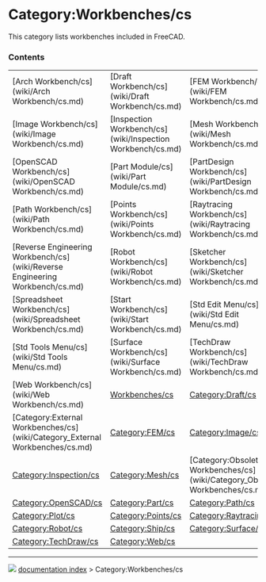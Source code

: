 # Category:Workbenches/cs
This category lists workbenches included in FreeCAD.

### Contents

|     |     |     |
| --- | --- | --- |
| [Arch Workbench/cs](wiki/Arch Workbench/cs.md) | [Draft Workbench/cs](wiki/Draft Workbench/cs.md) | [FEM Workbench/cs](wiki/FEM Workbench/cs.md) |
| [Image Workbench/cs](wiki/Image Workbench/cs.md) | [Inspection Workbench/cs](wiki/Inspection Workbench/cs.md) | [Mesh Workbench/cs](wiki/Mesh Workbench/cs.md) |
| [OpenSCAD Workbench/cs](wiki/OpenSCAD Workbench/cs.md) | [Part Module/cs](wiki/Part Module/cs.md) | [PartDesign Workbench/cs](wiki/PartDesign Workbench/cs.md) |
| [Path Workbench/cs](wiki/Path Workbench/cs.md) | [Points Workbench/cs](wiki/Points Workbench/cs.md) | [Raytracing Workbench/cs](wiki/Raytracing Workbench/cs.md) |
| [Reverse Engineering Workbench/cs](wiki/Reverse Engineering Workbench/cs.md) | [Robot Workbench/cs](wiki/Robot Workbench/cs.md) | [Sketcher Workbench/cs](wiki/Sketcher Workbench/cs.md) |
| [Spreadsheet Workbench/cs](wiki/Spreadsheet Workbench/cs.md) | [Start Workbench/cs](wiki/Start Workbench/cs.md) | [Std Edit Menu/cs](wiki/Std Edit Menu/cs.md) |
| [Std Tools Menu/cs](wiki/Std Tools Menu/cs.md) | [Surface Workbench/cs](wiki/Surface Workbench/cs.md) | [TechDraw Workbench/cs](wiki/TechDraw Workbench/cs.md) |
| [Web Workbench/cs](wiki/Web Workbench/cs.md) | [Workbenches/cs](wiki/Workbenches/cs.md) | [Category:Draft/cs](wiki/Category_Draft/cs.md) |
| [Category:External Workbenches/cs](wiki/Category_External Workbenches/cs.md) | [Category:FEM/cs](wiki/Category_FEM/cs.md) | [Category:Image/cs](wiki/Category_Image/cs.md) |
| [Category:Inspection/cs](wiki/Category_Inspection/cs.md) | [Category:Mesh/cs](wiki/Category_Mesh/cs.md) | [Category:Obsolete Workbenches/cs](wiki/Category_Obsolete Workbenches/cs.md) |
| [Category:OpenSCAD/cs](wiki/Category_OpenSCAD/cs.md) | [Category:Part/cs](wiki/Category_Part/cs.md) | [Category:Path/cs](wiki/Category_Path/cs.md) |
| [Category:Plot/cs](wiki/Category_Plot/cs.md) | [Category:Points/cs](wiki/Category_Points/cs.md) | [Category:Raytracing/cs](wiki/Category_Raytracing/cs.md) |
| [Category:Robot/cs](wiki/Category_Robot/cs.md) | [Category:Ship/cs](wiki/Category_Ship/cs.md) | [Category:Surface/cs](wiki/Category_Surface/cs.md) |
| [Category:TechDraw/cs](wiki/Category_TechDraw/cs.md) | [Category:Web/cs](wiki/Category_Web/cs.md) |



---
![](images/Right_arrow.png) [documentation index](../README.md) > Category:Workbenches/cs
